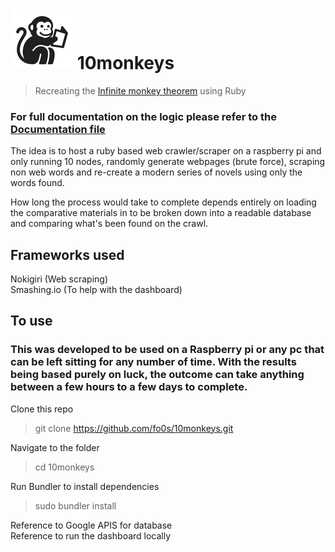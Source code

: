 #  ![monkey reading book](images/monkey_reading_book-thumb.png) 10monkeys
> Recreating the [Infinite monkey theorem](https://en.wikipedia.org/wiki/Infinite_monkey_theorem) using Ruby

### For full documentation on the logic please refer to the [Documentation file](documentation.md)

The idea is to host a ruby based web crawler/scraper on a raspberry pi and only running 10 nodes, randomly generate webpages (brute force), scraping non web words and re-create a modern series of novels using only the words found.

How long the process would take to complete depends entirely on loading the comparative materials in to be broken down into a readable database and comparing what's been found on the crawl.

## Frameworks used

Nokigiri (Web scraping)  
Smashing.io (To help with the dashboard)

## To use

### This was developed to be used on a Raspberry pi or any pc that can be left sitting for any number of time. With the results being based purely on luck, the outcome can take anything between a few hours to a few days to complete.

Clone this repo

> git clone https://github.com/fo0s/10monkeys.git

Navigate to the folder

> cd 10monkeys

Run Bundler to install dependencies

> sudo bundler install

Reference to Google APIS for database  
Reference to run the dashboard locally

